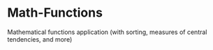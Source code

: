 # Math-Functions
Mathematical functions application (with sorting, measures of central tendencies, and more)  
